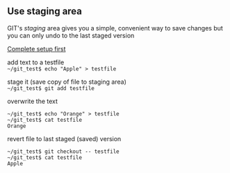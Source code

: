 ## Use staging area
GIT's _staging_ area gives you a simple, convenient way to save changes but you can only undo to the last staged version

[Complete setup first](git-notes.md)

add text to a testfile  
`~/git_test$ echo "Apple" > testfile`

stage it (save copy of file to staging area)  
`~/git_test$ git add testfile`

overwrite the text  
```
~/git_test$ echo "Orange" > testfile
~/git_test$ cat testfile
Orange
```

revert file to last staged (saved) version  
```
~/git_test$ git checkout -- testfile
~/git_test$ cat testfile
Apple
```
